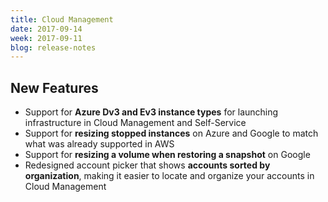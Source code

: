 ```yaml
---
title: Cloud Management
date: 2017-09-14
week: 2017-09-11
blog: release-notes
---
```


## New Features

* Support for **Azure Dv3 and Ev3 instance types** for launching infrastructure in Cloud Management and Self-Service
* Support for **resizing stopped instances** on Azure and Google to match what was already supported in AWS
* Support for **resizing a volume when restoring a snapshot** on Google
* Redesigned account picker that shows **accounts sorted by organization**, making it easier to locate and organize your accounts in Cloud Management
